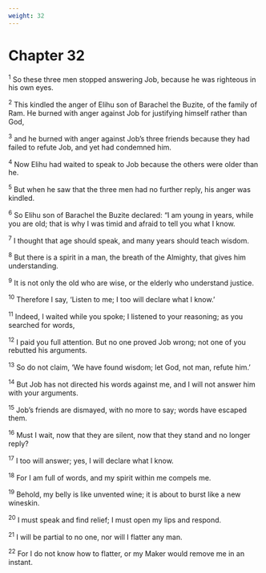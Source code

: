 ```yaml
---
weight: 32
---
```


# Chapter 32

<sup>1</sup> So these three men stopped answering Job, because he was righteous in his own eyes. 

<sup>2</sup> This kindled the anger of Elihu son of Barachel the Buzite, of the family of Ram. He burned with anger against Job for justifying himself rather than God, 

<sup>3</sup> and he burned with anger against Job’s three friends because they had failed to refute Job, and yet had condemned him. 

<sup>4</sup> Now Elihu had waited to speak to Job because the others were older than he. 

<sup>5</sup> But when he saw that the three men had no further reply, his anger was kindled. 

<sup>6</sup> So Elihu son of Barachel the Buzite declared: “I am young in years, while you are old; that is why I was timid and afraid to tell you what I know. 

<sup>7</sup> I thought that age should speak, and many years should teach wisdom. 

<sup>8</sup> But there is a spirit in a man, the breath of the Almighty, that gives him understanding. 

<sup>9</sup> It is not only the old who are wise, or the elderly who understand justice. 

<sup>10</sup> Therefore I say, ‘Listen to me; I too will declare what I know.’ 

<sup>11</sup> Indeed, I waited while you spoke; I listened to your reasoning; as you searched for words, 

<sup>12</sup> I paid you full attention. But no one proved Job wrong; not one of you rebutted his arguments. 

<sup>13</sup> So do not claim, ‘We have found wisdom; let God, not man, refute him.’ 

<sup>14</sup> But Job has not directed his words against me, and I will not answer him with your arguments. 

<sup>15</sup> Job’s friends are dismayed, with no more to say; words have escaped them. 

<sup>16</sup> Must I wait, now that they are silent, now that they stand and no longer reply? 

<sup>17</sup> I too will answer; yes, I will declare what I know. 

<sup>18</sup> For I am full of words, and my spirit within me compels me. 

<sup>19</sup> Behold, my belly is like unvented wine; it is about to burst like a new wineskin. 

<sup>20</sup> I must speak and find relief; I must open my lips and respond. 

<sup>21</sup> I will be partial to no one, nor will I flatter any man. 

<sup>22</sup> For I do not know how to flatter, or my Maker would remove me in an instant. 


